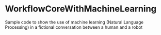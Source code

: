 # WorkflowCoreWithMachineLearning
Sample code to show the use of machine learning (Natural Language Processing) in a fictional conversation between a human and a robot
